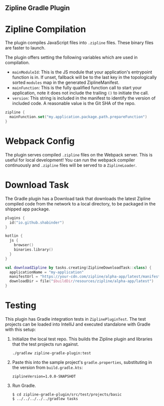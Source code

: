 Zipline Gradle Plugin
---------------------

Zipline Compilation
===================

The plugin compiles JavaScript files into `.zipline` files. These binary files are faster to launch.

The plugin offers setting the following variables which are used in compilation.

- `mainModuleId`: This is the JS module that your application's entrypoint function is in. If unset, fallback will be to the last key in the topologically sorted `modules` map in the generated ZiplineManifest.
- `mainFunction`: This is the fully qualified function call to start your application, note it does not include the trailing `()` to initiate the call.
- `version`: This string is included in the manifest to identify the version of included code. A reasonable value is the Git SHA of the repo.

```kts
zipline {
  mainFunction.set("my.application.package.path.prepareFunction")
}
```

Webpack Config
==============

The plugin serves compiled `.zipline` files on the Webpack server. This is useful for local
development! You can run the webpack compiler continuously and `.zipline` files will be served to
a `ZiplineLoader`.


Download Task
=============

The Gradle plugin has a Download task that downloads the latest Zipline compiled code from the network to a local directory, to be packaged in the shipped app package.

```kotlin
plugins {
  id("io.github.shabinder")
}

kotlin {
  js {
    browser()
    binaries.library()
  }
}

val downloadZipline by tasks.creating(ZiplineDownloadTask::class) {
  applicationName = "my-application"
  manifestUrl = "https://your-cdn.com/zipline/alpha-app/latest/manifest.zipline.json"
  downloadDir = file("$buildDir/resources/zipline/alpha-app/latest")
}
```

Testing
=======

This plugin has Gradle integration tests in `ZiplinePluginTest`. The test projects can be loaded
into IntelliJ and executed standalone with Gradle with this setup:

1. Initialize the local test repo. This builds the Zipline plugin and libraries that the test
   projects run against.

    ```
    ./gradlew zipline-gradle-plugin:test
    ```

2. Paste this into the sample project's `gradle.properties`, substituting in the version from
   `build.gradle.kts`:

    ```
    ziplineVersion=1.0.0-SNAPSHOT
    ```

3. Run Gradle.

    ```
    $ cd zipline-gradle-plugin/src/test/projects/basic
    $ ../../../../../gradlew tasks
    ```
